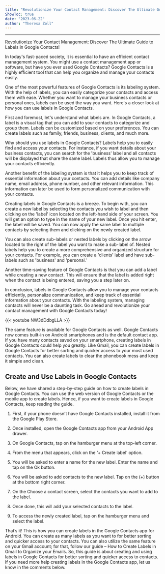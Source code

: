 ```yaml
---
title: "Revolutionize Your Contact Management: Discover The Ultimate Guide to Labels in Google Contacts!"
ShowToc: true 
date: "2023-06-22"
author: "Theresa Zoll"
---
```

*****
Revolutionize Your Contact Management: Discover The Ultimate Guide to Labels in Google Contacts!

In today's fast-paced society, it is essential to have an efficient contact management system. You might use a contact management app or software, but have you ever used Google Contacts? Google Contacts is a highly efficient tool that can help you organize and manage your contacts easily.

One of the most powerful features of Google Contacts is its labeling system. With the help of labels, you can easily categorize your contacts and access them with ease. Whether you want to manage your business contacts or personal ones, labels can be used the way you want. Here's a closer look at how you can use labels in Google Contacts.

First and foremost, let's understand what labels are. In Google Contacts, a label is a visual tag that you can add to your contacts to categorize and group them. Labels can be customized based on your preferences. You can create labels such as family, friends, business, clients, and much more.

Why should you use labels in Google Contacts? Labels help you to easily find and access your contacts. For instance, if you want details about your business contacts, you can search for the 'business' label and all contacts will be displayed that share the same label. Labels thus allow you to manage your contacts efficiently.

Another benefit of the labeling system is that it helps you to keep track of essential information about your contacts. You can add details like company name, email address, phone number, and other relevant information. This information can later be used to form personalized communication with your contacts.

Creating labels in Google Contacts is a breeze. To begin with, you can create a new label by selecting the contacts you wish to label and then clicking on the 'label' icon located on the left-hand side of your screen. You will get an option to type in the name of your new label. Once you hit enter, the label will be saved. You can now apply the same label to multiple contacts by selecting them and clicking on the newly created label.

You can also create sub-labels or nested labels by clicking on the arrow located to the right of the label you want to make a sub-label of. Nested labels help you to create a more comprehensive and organized structure for your contacts. For example, you can create a 'clients' label and have sub-labels such as 'business' and 'personal.'

Another time-saving feature of Google Contacts is that you can add a label while creating a new contact. This will ensure that the label is added right when the contact is being entered, saving you a step later on.

In conclusion, labels in Google Contacts allow you to manage your contacts efficiently, personalize communication, and keep track of essential information about your contacts. With the labeling system, managing contacts will never be a daunting task. Go ahead and revolutionize your contact management with Google Contacts today!

{{< youtube NW3dDdbgLLA >}} 



The same feature is available for Google Contacts as well. Google Contacts now comes built-in on Android smartphones and is the default contact app. If you have many contacts saved on your smartphone, creating labels in Google Contacts could help you greatly.
Like Gmail, you can create labels in Google Contacts for better sorting and quicker access to your most used contacts. You can also create labels to clear the phonebook mess and keep it simple and clean.

 
## Create and Use Labels in Google Contacts


Below, we have shared a step-by-step guide on how to create labels in Google Contacts. You can use the web version of Google Contacts or the mobile app to create labels. Hence, if you want to create labels in Google Contacts, keep reading the guide.
1. First, if your phone doesn’t have Google Contacts installed, install it from the Google Play Store.

2. Once installed, open the Google Contacts app from your Android App drawer.
3. On Google Contacts, tap on the hamburger menu at the top-left corner.

4. From the menu that appears, click on the ‘+ Create label’ option.

5. You will be asked to enter a name for the new label. Enter the name and tap on the Ok button.

6. You will be asked to add contacts to the new label. Tap on the (+) button at the bottom right corner.

7. On the Choose a contact screen, select the contacts you want to add to the label.

8. Once done, this will add your selected contacts to the label.
9. To access the newly created label, tap on the hamburger menu and select the label.

That’s it! This is how you can create labels in the Google Contacts app for Android. You can create as many labels as you want to for better sorting and quicker access to your contacts. You can also utilize the same feature on your Gmail account; for that, follow our guide – How to Create Labels in Gmail to Organize your Emails.
So, this guide is about creating and using labels in Google Contacts for better sorting and quicker access to contacts. If you need more help creating labels in the Google Contacts app, let us know in the comments below.




